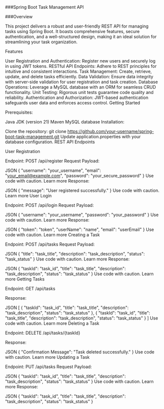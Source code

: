 ###Spring Boot Task Management API

###Overview

This project delivers a robust and user-friendly REST API for managing tasks using Spring Boot. It boasts comprehensive features, secure authentication, and a well-structured design, making it an ideal solution for streamlining your task organization.

Features

User Registration and Authentication: Register new users and securely log in using JWT tokens.
RESTful API Endpoints: Adhere to REST principles for intuitive and consistent interactions.
Task Management: Create, retrieve, update, and delete tasks efficiently.
Data Validation: Ensure data integrity with server-side validation for user registration and task creation.
Database Operations: Leverage a MySQL database with an ORM for seamless CRUD functionality.
Unit Testing: Rigorous unit tests guarantee code quality and reliability.
Authentication and Authorization: JWT-based authentication safeguards user data and enforces access control.
Getting Started

Prerequisites:

Java JDK (version 21)
Maven
MySQL database
Installation:

Clone the repository: git clone https://github.com/your-username/spring-boot-task-management.git
Update application.properties with your database configuration.
REST API Endpoints

User Registration

Endpoint: POST /api/register
Request Payload:

JSON
{
  "username": "your_username",
  "email": "your_email@example.com",
  "password": "your_secure_password"
}
Use code with caution. Learn more
Response:

JSON
{
  "message": "User registered successfully."
}
Use code with caution. Learn more
User Login

Endpoint: POST /api/login
Request Payload:

JSON
{
  "username": "your_username",
  "password": "your_password"
}
Use code with caution. Learn more
Response:

JSON
{
    "token": "token",
    "userName": "name",
    "email": "userEmail"
}
Use code with caution. Learn more
Creating a Task

Endpoint: POST /api/tasks
Request Payload:

JSON
{
  "title": "task_title",
  "description": "task_description",
  "status": "task_status"
}
Use code with caution. Learn more
Response:

JSON
{
  "taskId": "task_id",
  "title": "task_title",
  "description": "task_description",
  "status": "task_status"
}
Use code with caution. Learn more
Getting Tasks

Endpoint: GET /api/tasks

Response:

JSON
[
  {
    "taskId": "task_id",
    "title": "task_title",
    "description": "task_description",
    "status": "task_status"
  },
  {
    "taskId": "task_id",
    "title": "task_title",
    "description": "task_description",
    "status": "task_status"
  }
]
Use code with caution. Learn more
Deleting a Task

Endpoint: DELETE /api/tasks/{taskId}

Response:

JSON
{
  "Confirmation Message": "Task deleted successfully."
}
Use code with caution. Learn more
Updating a Task

Endpoint: PUT /api/tasks
Request Payload:

JSON
{
  "taskId": "task_id",
  "title": "task_title",
  "description": "task_description",
  "status": "task_status"
}
Use code with caution. Learn more
Response:

JSON
{
  "taskId": "task_id",
  "title": "task_title",
  "description": "task_description",
  "status": "task_status"
}
